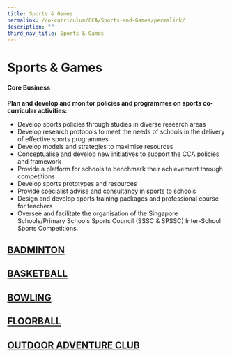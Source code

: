 ```yaml
---
title: Sports & Games
permalink: /co-curriculum/CCA/Sports-and-Games/permalink/
description: ""
third_nav_title: Sports & Games
---
```



Sports &amp; Games
==============

#### Core Business  
**Plan and develop and monitor policies and programmes on sports co-curricular activities:**
*   Develop sports policies through studies in diverse research areas
*   Develop research protocols to meet the needs of schools in the delivery of effective sports programmes
*   Develop models and strategies to maximise resources
*   Conceptualise and develop new initiatives to support the CCA policies and framework
*   Provide a platform for schools to benchmark their achievement through competitions
*   Develop sports prototypes and resources
*   Provide specialist&nbsp;advise&nbsp;and consultancy in sports to schools
*   Design and develop sports training packages and professional course for teachers
*   Oversee and facilitate the organisation of the Singapore Schools/Primary Schools Sports Council (SSSC &amp; SPSSC) Inter-School Sports Competitions.

## [BADMINTON](/Badminton/permalink/)

## [BASKETBALL](/Basketball/permalink/)

## [BOWLING](/Bowling/permalink/)

## [FLOORBALL](/Floorball/permalink/)

## [OUTDOOR ADVENTURE CLUB](/Outdoor-Adventure-Club/permalink/)